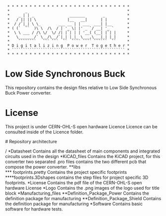 
     * * * * * * * * * * * * * * * * * * * * * * * * * * * *
     *       _                                             *
     *    _ | | _                _______        _          *
     *   / || || \              |__   __|      | |         *
     *  / /`|_| \ \_        ___ __ | | ___  ___| |__       *
     * ( (`  ``  )\ \  /\  / | '_ \| |' _ `/ __| '_ `      *
     *  \ \ ___ / /\ \/  \/ /| |`| | | '__( (__| |`| |     *
     *   \_______/` \__/\__/`|_| |_|_ \___,\___|_| |_|     *
     *    ````````   ``` ```  ``  ```` ```` ``````  ``     *
     * D i g i t a l i z i n g  P o w e r  T o g e t h e r *
     * ``````````````````````````````````````````````````` *
     * * * * * * * * * * * * * * * * * * * * * * * * * * * *

# Low Side Synchronous Buck

This repository contains the design files relative to Low Side
Synchronous Buck Power converter. 

# License 

This project is under CERN-OHL-S open hardware Licence
Licence can be consulted inside of the Licence folder.

# Repository architecture 

/
 	*Datasheet 	Contains all the datasheet of main components
			 and integrated circuits used in the design
	*KiCAD_files	Contains the KiCAD project, for this converter
			 two separated .pro files contains the two 
			 different pcb that compose the power converter. 
		**libs  
			*** footprints.pretty Contains the project specific 
				footprints
				****footprints.3Dshapes contains the step files
					for project specific 3D footprints. 
	*License 	Contains the pdf file of the CERN-OHL-S open hardware
			 License
	*Logo 		Contains the .png images of the logo used for title block
	*Manufacturing_files
		**Definition_Package_Power Contains the definition package for manufacturing
		**Definition_Package_Shield Contains the definition package for manufacturing
	*Software	Contains basic software for hardware tests. 





